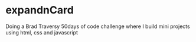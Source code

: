 # expandnCard
Doing a Brad Traversy 50days of code challenge where I build mini projects using html, css and javascript
